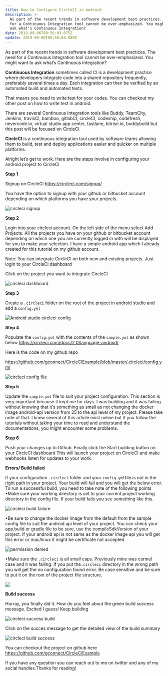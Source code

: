 ```yaml
---
title: How to Configure CircleCI in Android
description: >-
  As part of the recent trends in software development best practices. The need
  for a Continuous Integration tool cannot be over-emphasized. You might want to
  ask what’s Continuous Integration? 
date: 2019-09-06T08:56:03.075Z
update: 2019-09-06T08:56:03.089Z
---
```

As part of the recent trends in software development best practices. The need for a Continuous Integration tool cannot be over-emphasized. You might want to ask what’s Continuous Integration? 

**Continuous Integration** sometimes called CI is a development practice where developers integrate code into a shared repository frequently, preferably several times a day. Each integration can then be verified by an automated build and automated tests. 

That means you need to write test for your codes. You can checkout my other post on how to write test in android.

There are several Continuous Integration tools like Buddy, TeamCity, Jenkins, travisCI, bamboo, gitlabCI, circleCI, codeship, codefresh, nevercode.io, virtual studio app center, fastlane, bitrise.io, buddybuild but this post will be focused on CircleCI

**CircleCI** is a continuous integration tool used by software teams allowing them to  build, test and deploy applications easier and quicker on multiple platforms.

Alright let’s get to work. Here are the steps involve in configuring your android project to CircleCI

**Step 1**

Signup on CircleCI  <https://circleci.com/signup/>

You have the option to signup with your github or bitbucket account depending on which platforms you have your projects.

![circleci signup](/images/uploads/screenshot-2019-09-04-at-10.39.03-pm.png "circleci signup page")

**Step 2**

Login into your circleci account.  On the left side of the menu select Add Projects. All the projects you have on your github or bitbucket account depending on which one you are currently logged in with will be displayed for you to make your selection.
I have a simple android app which I already created for this tutorial on my github account. 

Note: You can integrate CircleCI on both new and existing projects. Just login to your CircleCI dashboard

Click on the project you want to integrate CircleCI

![circleci dashboard](/images/uploads/screenshot-2019-09-05-at-1.19.24-am.png "circleci dashboard")

**Step 3**

Create a `.circleci` folder on the root of the project in android studio and add a `config.yml`

![Android studio circleci config](/images/uploads/screenshot-2019-09-05-at-8.54.49-am.png "Android studio circleci config")

**Step 4**

Populate the `config.yml` with the contents of the `sample.yml` as shown below
<https://circleci.com/docs/2.0/language-android/>

Here is the code on my github repo

<https://github.com/gconnect/CircleCiExample/blob/master/.circleci/config.yml>

![circleci config file](/images/uploads/screenshot-2019-09-06-at-10.13.05-am.png "circleci config file")

**Step 5**

Update the `sample.yml` file to suit your project configuration. This section is very important because it kept me for days. I was building and it was failing without knowing that it’s something as small as not changing the docker image android-api version from 25 to the api level of my project. Please take note of that. I knew several of this article exist online but if you follow the tutorials without taking your time to read and understand the documentations, you might encounter some problems.



**Step 6**

Push your changes up to Github. Finally click the Start building button on your CircleCI dashboard This will launch your project on CircleCI and make  webhooks listen for updates to your work.

**Errors/ Build failed**

If your configuration `.circleci` folder and your `config.yml`file is not in the right path in your project. Your build will fail and you will get the below error.
To run a successful build, you need to take note of the following points
•Make sure your working directory is set to your current project working directory in the config file. If your build fails you see something like this.

![circleci build failure](/images/uploads/screenshot-2019-09-05-at-1.33.43-am.png "circleci build failure")


•Be sure to change the docker image from the default from the sample config file to suit the android api level of your project. You can check your app.build or gradle file to be sure, use the compileSdkVersion of your project. If your android api is not same as the docker image api you will get this error or mac/linux it might be certificate not accepted

![permission denied](/images/uploads/permissiondenied.png "permission denied")


•Make sure the `.circleci` is all small caps. Previously mine was carmel case and it was failing. If you put the`.circleci` directory in the wrong path you will get the no configuration found error. Be case sensitive and be sure to put it on the root of the project file structure.

![](/images/uploads/screenshot-2019-09-05-at-1.34.57-am.png)

**Build success**

Hurray, you finally did it. How do you feel about the green build success message. Excited I guess! Keep building

![circleci success build](/images/uploads/screenshot-2019-09-05-at-2.42.01-am.png "circleci success build")

Click on the succes message to get the detailed view of the build summary

![circleci build success](/images/uploads/screenshot-2019-09-05-at-2.18.02-am.png "circleci build success")

You can checkout the project on github here <https://github.com/gconnect/CircleCiExample>

If you have any question you can reach out to me on twitter and any of my social handles.Thanks for reading!
